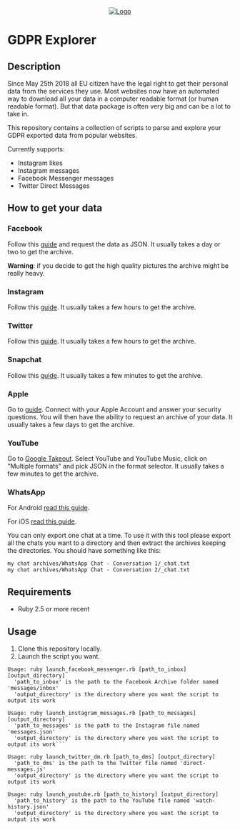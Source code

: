 <div align="center"><a href="https://github.com/adrientoub/gdpr_explorer"><img src="https://github.com/adrientoub/gdpr_explorer/blob/master/logo.png" alt="Logo" /></a></div>

# GDPR Explorer

## Description

Since May 25th 2018 all EU citizen have the legal right to get their personal data from the services they use. Most websites now have an automated way to download all your data in a computer readable format (or human readable format). But that data package is often very big and can be a lot to take in.

This repository contains a collection of scripts to parse and explore your GDPR exported data from popular websites.

Currently supports:
- Instagram likes
- Instagram messages
- Facebook Messenger messages
- Twitter Direct Messages

## How to get your data

### Facebook

Follow this [guide](https://www.facebook.com/help/1701730696756992?helpref=hc_global_nav) and request the data as JSON. It usually takes a day or two to get the archive.

**Warning**: if you decide to get the high quality pictures the archive might be really heavy.

### Instagram

Follow this [guide](https://help.instagram.com/181231772500920). It usually takes a few hours to get the archive.

### Twitter

Follow this [guide](https://help.twitter.com/en/managing-your-account/accessing-your-twitter-data). It usually takes a few hours to get the archive.

### Snapchat

Follow this [guide](https://support.snapchat.com/en-US/a/download-my-data).
It usually takes a few minutes to get the archive.

### Apple

Go to [guide](https://privacy.apple.com/). Connect with your Apple Account and answer your security questions. You will then have the ability to request an archive of your data. It usually takes a few days to get the archive.

### YouTube

Go to [Google Takeout](https://takeout.google.com/settings/takeout). Select YouTube and YouTube Music, click on "Multiple formats" and pick JSON in the format selector. It usually takes a few minutes to get the archive.

### WhatsApp

For Android [read this guide](https://faq.whatsapp.com/en/android/23756533/?category=5245251).

For iOS [read this guide](https://faq.whatsapp.com/en/iphone/26000285/?category=5245251).

You can only export one chat at a time. To use it with this tool please export all the chats you want to a directory and then extract the archives keeping the directories. You should have something like this:

```
my chat archives/WhatsApp Chat - Conversation 1/_chat.txt
my chat archives/WhatsApp Chat - Conversation 2/_chat.txt
```

## Requirements

* Ruby 2.5 or more recent

## Usage

1. Clone this repository locally.
2. Launch the script you want.

```
Usage: ruby launch_facebook_messenger.rb [path_to_inbox] [output_directory]
  'path_to_inbox' is the path to the Facebook Archive folder named 'messages/inbox'
  'output_directory' is the directory where you want the script to output its work
```

```
Usage: ruby launch_instagram_messages.rb [path_to_messages] [output_directory]
  'path_to_messages' is the path to the Instagram file named 'messages.json'
  'output_directory' is the directory where you want the script to output its work```
```

```
Usage: ruby launch_twitter_dm.rb [path_to_dms] [output_directory]
  'path_to_dms' is the path to the Twitter file named 'direct-messages.js'
  'output_directory' is the directory where you want the script to output its work
```

```
Usage: ruby launch_youtube.rb [path_to_history] [output_directory]
  'path_to_history' is the path to the YouTube file named 'watch-history.json'
  'output_directory' is the directory where you want the script to output its work
```
